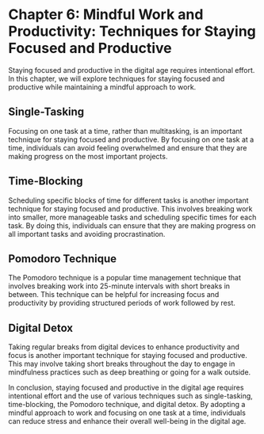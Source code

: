 Chapter 6: Mindful Work and Productivity: Techniques for Staying Focused and Productive
=======================================================================================

Staying focused and productive in the digital age requires intentional effort. In this chapter, we will explore techniques for staying focused and productive while maintaining a mindful approach to work.

Single-Tasking
--------------

Focusing on one task at a time, rather than multitasking, is an important technique for staying focused and productive. By focusing on one task at a time, individuals can avoid feeling overwhelmed and ensure that they are making progress on the most important projects.

Time-Blocking
-------------

Scheduling specific blocks of time for different tasks is another important technique for staying focused and productive. This involves breaking work into smaller, more manageable tasks and scheduling specific times for each task. By doing this, individuals can ensure that they are making progress on all important tasks and avoiding procrastination.

Pomodoro Technique
------------------

The Pomodoro technique is a popular time management technique that involves breaking work into 25-minute intervals with short breaks in between. This technique can be helpful for increasing focus and productivity by providing structured periods of work followed by rest.

Digital Detox
-------------

Taking regular breaks from digital devices to enhance productivity and focus is another important technique for staying focused and productive. This may involve taking short breaks throughout the day to engage in mindfulness practices such as deep breathing or going for a walk outside.

In conclusion, staying focused and productive in the digital age requires intentional effort and the use of various techniques such as single-tasking, time-blocking, the Pomodoro technique, and digital detox. By adopting a mindful approach to work and focusing on one task at a time, individuals can reduce stress and enhance their overall well-being in the digital age.
